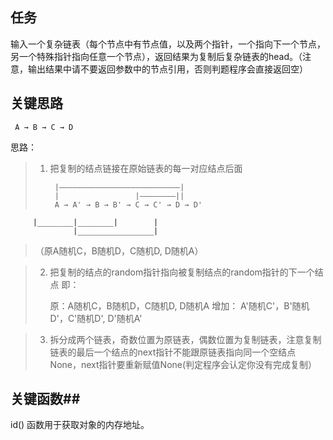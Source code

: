 ## 任务 ##
输入一个复杂链表（每个节点中有节点值，以及两个指针，一个指向下一个节点，另一个特殊指针指向任意一个节点），返回结果为复制后复杂链表的head。（注意，输出结果中请不要返回参数中的节点引用，否则判题程序会直接返回空）
## 关键思路 ##
     A → B → C → D
思路：  


>  1. 把复制的结点链接在原始链表的每一对应结点后面   
>     
>          |———————————————————————————|
>          |                 |————————||
>          A → A' → B → B' → C → C' → D → D'
         |________|________|        |
                  |_________________|
>（原A随机C，B随机D，C随机D, D随机A）

> 2. 把复制的结点的random指针指向被复制结点的random指针的下一个结点  即：  
> 
>      原：A随机C，B随机D，C随机D, D随机A
>      增加： A'随机C'，B'随机D'，C'随机D', D'随机A'
  
>3. 拆分成两个链表，奇数位置为原链表，偶数位置为复制链表，注意复制链表的最后一个结点的next指针不能跟原链表指向同一个空结点None，next指针要重新赋值None(判定程序会认定你没有完成复制）
    

## 关键函数##
id() 函数用于获取对象的内存地址。

